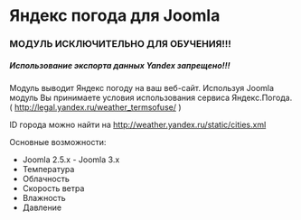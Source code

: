 Яндекс погода для Joomla
======================

<h3>МОДУЛЬ ИСКЛЮЧИТЕЛЬНО ДЛЯ ОБУЧЕНИЯ!!! </h3>
<h5>Использование экспорта данных Yandex запрещено!!! </h5>

Модуль выводит Яндекс погоду на ваш веб-сайт. Используя Joomla модуль Вы принимаете условия использования сервиса Яндекс.Погода. ( http://legal.yandex.ru/weather_termsofuse/ )

ID города можно найти на http://weather.yandex.ru/static/cities.xml 

Основные возможности:

 - Joomla 2.5.x - Joomla 3.x
 - Температура
 - Облачность
 - Скорость ветра
 - Влажность
 - Давление

 
